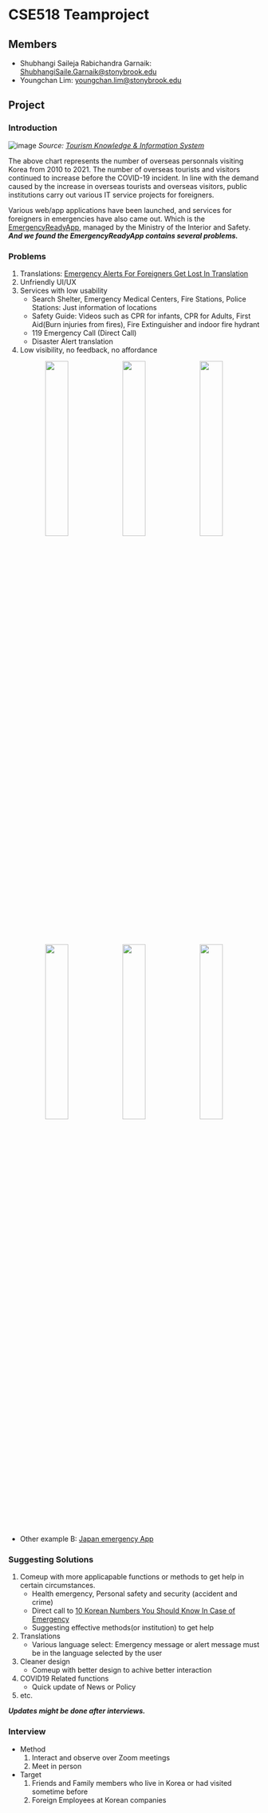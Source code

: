 # CSE518 Teamproject

## Members
+ Shubhangi Saileja Rabichandra Garnaik: ShubhangiSaile.Garnaik@stonybrook.edu
+ Youngchan Lim: youngchan.lim@stonybrook.edu

## Project
### Introduction
![image](https://user-images.githubusercontent.com/64450791/156607062-77de141a-972e-4c17-b8ba-6b5e359e88c5.png)
*Source: [Tourism Knowledge & Information System](https://know.tour.go.kr/english.do)*



The above chart represents the number of overseas personnals visiting Korea from 2010 to 2021. The number of overseas tourists and visitors continued to increase before the COVID-19 incident. In line with the demand caused by the increase in overseas tourists and overseas visitors, public institutions carry out various IT service projects for foreigners. 


Various web/app applications have been launched, and services for foreigners in emergencies have also came out. Which is the [EmergencyReadyApp](https://play.google.com/store/apps/details?id=kr.go.nema.disasteralert_eng&hl=ko&gl=US), managed by the Ministry of the Interior and Safety. **_And we found the EmergencyReadyApp contains several problems._**

### Problems
1. Translations: [Emergency Alerts For Foreigners Get Lost In Translation](http://tbs.seoul.kr/eFm/newsView.do?typ_800=P&idx_800=3449286&seq_800=20441863)
2. Unfriendly UI/UX
3. Services with low usability
      - Search Shelter, Emergency Medical Centers, Fire Stations, Police Stations: Just information of locations
      - Safety Guide: Videos such as CPR for infants, CPR for Adults, First Aid(Burn injuries from fires), Fire Extinguisher and indoor fire hydrant
      - 119 Emergency Call (Direct Call)
      - Disaster Alert translation
4. Low visibility, no feedback, no affordance
<p align="center">
  <img src="https://user-images.githubusercontent.com/64450791/156616486-e93bc6fe-16dc-46a3-afeb-fbf95c865847.png" width="30%" height="30%">
  <img src="https://user-images.githubusercontent.com/64450791/156616541-dd3d797e-03a2-4886-950f-473b324acec1.png" width="30%" height="30%">
  <img src="https://user-images.githubusercontent.com/64450791/156616561-855ceca1-9710-447a-9774-dc343791593e.png" width="30%" height="30%">
  <img src="https://user-images.githubusercontent.com/64450791/156616576-b0d9e9ea-dbe6-4805-aad5-1149edf14e9b.png" width="30%" height="30%">
  <img src="https://user-images.githubusercontent.com/64450791/156616594-d5ca28bf-e03f-4674-9b9d-72daa884ff63.png" width="30%" height="30%">
  <img src="https://user-images.githubusercontent.com/64450791/156617821-10fa67cd-b3a0-4ce0-9c76-ef2291e48de2.png" width="30%" height="30%">
  </p>
  
  - Other example B: [Japan emergency App](https://play.google.com/store/apps/details?id=jp.co.rcsc.safetyTips.android)
  
### Suggesting Solutions
1. Comeup with more applicapable functions or methods to get help in certain circumstances. 
      - Health emergency, Personal safety and security (accident and crime)
      - Direct call to [10 Korean Numbers You Should Know In Case of Emergency](https://hanyangsummer.com/blog/10-korean-numbers-you-should-know-in-case-of-emergency/)
      - Suggesting effective methods(or institution) to get help
2. Translations
      - Various language select: Emergency message or alert message must be in the language selected by the user
3. Cleaner design
      - Comeup with better design to achive better interaction
4. COVID19 Related functions
      - Quick update of News or Policy
5. etc.



**_Updates might be done after interviews._**

### Interview
- Method
  1. Interact and observe over Zoom meetings 
  2. Meet in person 
- Target
  1. Friends and Family members who live in Korea or had visited sometime before
  2. Foreign Employees at Korean companies
